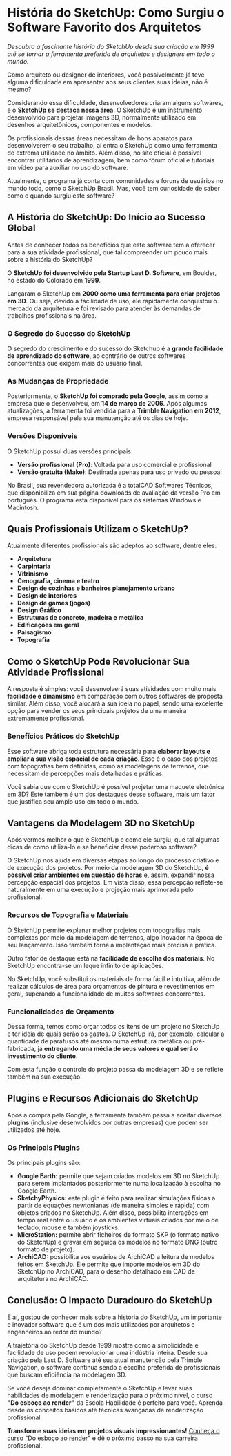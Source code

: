 # História do SketchUp: Como Surgiu o Software Favorito dos Arquitetos

*Descubra a fascinante história do SketchUp desde sua criação em 1999 até se tornar a ferramenta preferida de arquitetos e designers em todo o mundo.*

Como arquiteto ou designer de interiores, você possivelmente já teve alguma dificuldade em apresentar aos seus clientes suas ideias, não é mesmo?

Considerando essa dificuldade, desenvolvedores criaram alguns softwares, e o **SketchUp se destaca nessa área**. O SketchUp é um instrumento desenvolvido para projetar imagens 3D, normalmente utilizado em desenhos arquitetônicos, componentes e modelos.

Os profissionais dessas áreas necessitam de bons aparatos para desenvolverem o seu trabalho, aí entra o SketchUp como uma ferramenta de extrema utilidade no âmbito. Além disso, no site oficial é possível encontrar utilitários de aprendizagem, bem como fórum oficial e tutoriais em vídeo para auxiliar no uso do software.

Atualmente, o programa já conta com comunidades e fóruns de usuários no mundo todo, como o SketchUp Brasil. Mas, você tem curiosidade de saber como e quando surgiu este software?

## A História do SketchUp: Do Início ao Sucesso Global

Antes de conhecer todos os benefícios que este software tem a oferecer para a sua atividade profissional, que tal compreender um pouco mais sobre a história do SketchUp?

O **SketchUp foi desenvolvido pela Startup Last D. Software**, em Boulder, no estado do Colorado em **1999**.

Lançaram o SketchUp em **2000 como uma ferramenta para criar projetos em 3D**. Ou seja, devido à facilidade de uso, ele rapidamente conquistou o mercado da arquitetura e foi revisado para atender às demandas de trabalhos profissionais na área.

### O Segredo do Sucesso do SketchUp

O segredo do crescimento e do sucesso do Sketchup é a **grande facilidade de aprendizado do software**, ao contrário de outros softwares concorrentes que exigem mais do usuário final.

### As Mudanças de Propriedade

Posteriormente, o **SketchUp foi comprado pela Google**, assim como a empresa que o desenvolveu, em **14 de março de 2006**. Após algumas atualizações, a ferramenta foi vendida para a **Trimble Navigation em 2012**, empresa responsável pela sua manutenção até os dias de hoje.

### Versões Disponíveis

O SketchUp possui duas versões principais:
- **Versão profissional (Pro)**: Voltada para uso comercial e profissional
- **Versão gratuita (Make)**: Destinada apenas para uso privado ou pessoal

No Brasil, sua revendedora autorizada é a totalCAD Softwares Técnicos, que disponibiliza em sua página downloads de avaliação da versão Pro em português. O programa está disponível para os sistemas Windows e Macintosh.

## Quais Profissionais Utilizam o SketchUp?

Atualmente diferentes profissionais são adeptos ao software, dentre eles:

- **Arquitetura**
- **Carpintaria**
- **Vitrinismo**
- **Cenografia, cinema e teatro**
- **Design de cozinhas e banheiros planejamento urbano**
- **Design de interiores**
- **Design de games (jogos)**
- **Design Gráfico**
- **Estruturas de concreto, madeira e metálica**
- **Edificações em geral**
- **Paisagismo**
- **Topografia**

## Como o SketchUp Pode Revolucionar Sua Atividade Profissional

A resposta é simples: você desenvolverá suas atividades com muito mais **facilidade e dinamismo** em comparação com outros softwares de proposta similar. Além disso, você alocará a sua ideia no papel, sendo uma excelente opção para vender os seus principais projetos de uma maneira extremamente profissional.

### Benefícios Práticos do SketchUp

Esse software abriga toda estrutura necessária para **elaborar layouts e ampliar a sua visão espacial de cada criação**. Esse é o caso dos projetos com topografias bem definidas, como as modelagens de terrenos, que necessitam de percepções mais detalhadas e práticas.

Você sabia que com o SketchUp é possível projetar uma maquete eletrônica em 3D? Este também é um dos destaques desse software, mais um fator que justifica seu amplo uso em todo o mundo.

## Vantagens da Modelagem 3D no SketchUp

Após vermos melhor o que é SketchUp e como ele surgiu, que tal algumas dicas de como utilizá-lo e se beneficiar desse poderoso software?

O SketchUp nos ajuda em diversas etapas ao longo do processo criativo e de execução dos projetos. Por meio da modelagem 3D do SketchUp, **é possível criar ambientes em questão de horas** e, assim, expandir nossa percepção espacial dos projetos. Em vista disso, essa percepção reflete-se naturalmente em uma execução e projeção mais aprimorada pelo profissional.

### Recursos de Topografia e Materiais

O SketchUp permite explanar melhor projetos com topografias mais complexas por meio da modelagem de terrenos, algo inovador na época de seu lançamento. Isso também torna a implantação mais precisa e prática.

Outro fator de destaque está na **facilidade de escolha dos materiais**. No SketchUp encontra-se um leque infinito de aplicações.

No SketchUp, você substitui os materiais de forma fácil e intuitiva, além de realizar cálculos de área para orçamentos de pintura e revestimentos em geral, superando a funcionalidade de muitos softwares concorrentes.

### Funcionalidades de Orçamento

Dessa forma, temos como orçar todos os itens de um projeto no SketchUp e ter ideia de quais serão os gastos. O SketchUp irá, por exemplo, calcular a quantidade de parafusos até mesmo numa estrutura metálica ou pré-fabricada, já **entregando uma média de seus valores e qual será o investimento do cliente**.

Com esta função o controle do projeto passa da modelagem 3D e se reflete também na sua execução.

## Plugins e Recursos Adicionais do SketchUp

Após a compra pela Google, a ferramenta também passa a aceitar diversos **plugins** (inclusive desenvolvidos por outras empresas) que podem ser utilizados até hoje.

### Os Principais Plugins

Os principais plugins são:

- **Google Earth:** permite que sejam criados modelos em 3D no SketchUp para serem implantados posteriormente numa localização à escolha no Google Earth.
- **SketchyPhysics:** este plugin é feito para realizar simulações físicas a partir de equações newtonianas (de maneira simples e rápida) com objetos criados no SketchUp. Além disso, possibilita interações em tempo real entre o usuário e os ambientes virtuais criados por meio de teclado, mouse e também joysticks.
- **MicroStation:** permite abrir ficheiros de formato SKP (o formato nativo do SketchUp) e gravar em seguida os modelos no formato DNG (outro formato de projeto).
- **ArchiCAD:** possibilita aos usuários de ArchiCAD a leitura de modelos feitos em SketchUp. Ele permite que importe modelos em 3D do SketchUp no ArchiCAD, para o desenho detalhado em CAD de arquitetura no ArchiCAD.

## Conclusão: O Impacto Duradouro do SketchUp

E aí, gostou de conhecer mais sobre a história do SketchUp, um importante e inovador software que é um dos mais utilizados por arquitetos e engenheiros ao redor do mundo?

A trajetória do SketchUp desde 1999 mostra como a simplicidade e facilidade de uso podem revolucionar uma indústria inteira. Desde sua criação pela Last D. Software até sua atual manutenção pela Trimble Navigation, o software continua sendo a escolha preferida de profissionais que buscam eficiência na modelagem 3D.

Se você deseja dominar completamente o SketchUp e levar suas habilidades de modelagem e renderização para o próximo nível, o curso **"Do esboço ao render"** da Escola Habilidade é perfeito para você. Aprenda desde os conceitos básicos até técnicas avançadas de renderização profissional.

**Transforme suas ideias em projetos visuais impressionantes!** [Conheça o curso "Do esboço ao render"](/plataforma-ensino/cursos/do-esboco-ao-render) e dê o próximo passo na sua carreira profissional.